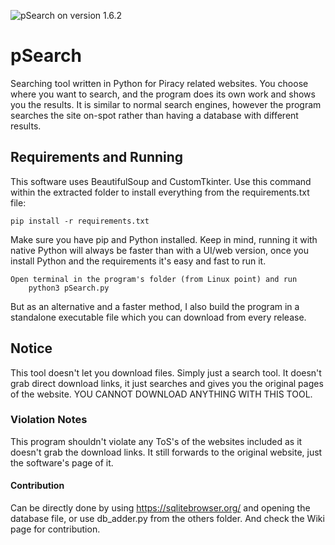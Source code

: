 ![pSearch on version 1.6.2](https://i.ibb.co/2cVk43b/Capture.png)

# pSearch
 Searching tool written in Python for Piracy related websites. You choose where you want to search, and the program does its own work and shows you the results. It is similar to normal search engines, however the program searches the site on-spot rather than having a database with different results.

## Requirements and Running
This software uses BeautifulSoup and CustomTkinter. Use this command within the extracted folder to install everything from the requirements.txt file:
 
    pip install -r requirements.txt

Make sure you have pip and Python installed. 
Keep in mind, running it with native Python will always be faster than with a UI/web version, once you install Python and the requirements it's easy and fast to run it.

    Open terminal in the program's folder (from Linux point) and run
        python3 pSearch.py
        
But as an alternative and a faster method, I also build the program in a standalone executable file which you can download from every release.

 ## Notice
 This tool doesn't let you download files. Simply just a search tool. It doesn't grab direct download links, it just searches and gives you the original pages of the website. YOU CANNOT DOWNLOAD ANYTHING WITH THIS TOOL.
 
 ### Violation Notes
 This program shouldn't violate any ToS's of the websites included as it doesn't grab the download links. It still forwards to the original website, just the software's page of it.

#### Contribution 
Can be directly done by using https://sqlitebrowser.org/ and opening the database file, or use db_adder.py from the others folder. And check the Wiki page for contribution.

